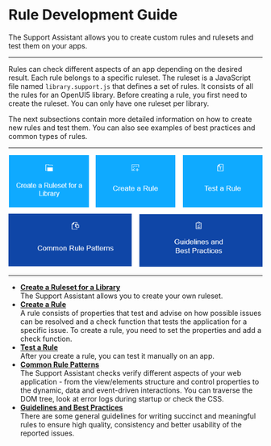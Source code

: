 <!-- loiocd356daf2c444ace9edfc532f5833e11 -->

# Rule Development Guide

The Support Assistant allows you to create custom rules and rulesets and test them on your apps.

***

Rules can check different aspects of an app depending on the desired result. Each rule belongs to a specific ruleset. The ruleset is a JavaScript file named `library.support.js` that defines a set of rules. It consists of all the rules for an OpenUI5 library. Before creating a rule, you first need to create the ruleset. You can only have one ruleset per library.

The next subsections contain more detailed information on how to create new rules and test them. You can also see examples of best practices and common types of rules.

***

![](images/loio4bae3b9c7ac54b22b74d322b040d80b0_LowRes.png)

***

-   **[Create a Ruleset for a Library](create-a-ruleset-for-a-library-b5a5135.md "The Support Assistant allows you to create your own ruleset.")**  
The Support Assistant allows you to create your own ruleset.
-   **[Create a Rule](create-a-rule-c24569d.md "A rule consists of properties that test and advise on how possible issues can be
		resolved and a check function that tests the application for a specific issue. To create a
		rule, you need to set the properties and add a check function. ")**  
A rule consists of properties that test and advise on how possible issues can be resolved and a check function that tests the application for a specific issue. To create a rule, you need to set the properties and add a check function.
-   **[Test a Rule](test-a-rule-f5e4fe6.md "After you create a rule, you can test it manually on an app. ")**  
After you create a rule, you can test it manually on an app.
-   **[Common Rule Patterns](common-rule-patterns-3fc1412.md "The Support Assistant checks verify different aspects of your web application - from
        the view/elements structure and control properties to the dynamic, data and event-driven
        interactions. You can traverse the DOM tree, look at error logs during startup or check the
        CSS.")**  
The Support Assistant checks verify different aspects of your web application - from the view/elements structure and control properties to the dynamic, data and event-driven interactions. You can traverse the DOM tree, look at error logs during startup or check the CSS.
-   **[Guidelines and Best Practices](guidelines-and-best-practices-eaeea19.md "There are some general guidelines for writing succinct and meaningful rules to ensure
		high quality, consistency and better usability of the reported issues.")**  
There are some general guidelines for writing succinct and meaningful rules to ensure high quality, consistency and better usability of the reported issues.

